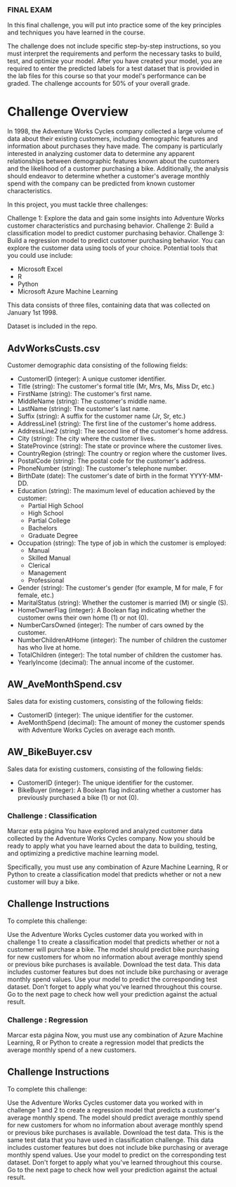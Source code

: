 ### FINAL EXAM

In this final challenge, you will put into practice some of the key principles and techniques you have learned in the course.

The challenge does not include specific step-by-step instructions, so you must interpret the requirements and perform the necessary tasks to build, test, and optimize your model. After you have created your model, you are required to enter the predicted labels for a test dataset that is provided in the lab files for this course so that your model's performance can be graded. The challenge accounts for 50% of your overall grade.

# Challenge Overview
In 1998, the Adventure Works Cycles company collected a large volume of data about their existing customers, including demographic features and information about purchases they have made. The company is particularly interested in analyzing customer data to determine any apparent relationships between demographic features known about the customers and the likelihood of a customer purchasing a bike. Additionally, the analysis should endeavor to determine whether a customer's average monthly spend with the company can be predicted from known customer characteristics.

In this project, you must tackle three challenges:

Challenge 1: Explore the data and gain some insights into Adventure Works customer characteristics and purchasing behavior.
Challenge 2: Build a classification model to predict customer purchasing behavior.
Challenge 3: Build a regression model to predict customer purchasing behavior.
You can explore the customer data using tools of your choice. Potential tools that you could use include:

- Microsoft Excel
- R
- Python
- Microsoft Azure Machine Learning

This data consists of three files, containing data that was collected on January 1st 1998.

Dataset is included in the repo.

## AdvWorksCusts.csv
Customer demographic data consisting of the following fields:

- CustomerID (integer): A unique customer identifier.
- Title (string): The customer's formal title (Mr, Mrs, Ms, Miss Dr, etc.)
- FirstName (string): The customer's first name.
- MiddleName (string): The customer's middle name.
- LastName (string): The customer's last name.
- Suffix (string): A suffix for the customer name (Jr, Sr, etc.)
- AddressLine1 (string): The first line of the customer's home address.
- AddressLine2 (string): The second line of the customer's home address.
- City (string): The city where the customer lives.
- StateProvince (string): The state or province where the customer lives.
- CountryRegion (string): The country or region where the customer lives.
- PostalCode (string): The postal code for the customer's address.
- PhoneNumber (string): The customer's telephone number.
- BirthDate (date): The customer's date of birth in the format YYYY-MM-DD.
- Education (string): The maximum level of education achieved by the customer:
  * Partial High School
  * High School
  * Partial College
  * Bachelors
  * Graduate Degree
- Occupation (string): The type of job in which the customer is employed:
  * Manual
  * Skilled Manual
  * Clerical
  * Management
  * Professional
- Gender (string): The customer's gender (for example, M for male, F for female, etc.)
- MaritalStatus (string): Whether the customer is married (M) or single (S).
- HomeOwnerFlag (integer): A Boolean flag indicating whether the customer owns their own home (1) or not (0).
- NumberCarsOwned (integer): The number of cars owned by the customer.
- NumberChildrenAtHome (integer): The number of children the customer has who live at home.
- TotalChildren (integer): The total number of children the customer has.
- YearlyIncome (decimal): The annual income of the customer.

## AW_AveMonthSpend.csv
Sales data for existing customers, consisting of the following fields:

- CustomerID (integer): The unique identifier for the customer.
- AveMonthSpend (decimal): The amount of money the customer spends with Adventure Works Cycles on average each month.

## AW_BikeBuyer.csv
Sales data for existing customers, consisting of the following fields:

- CustomerID (integer): The unique identifier for the customer.
- BikeBuyer (integer): A Boolean flag indicating whether a customer has previously purchased a bike (1) or not (0).


### Challenge : Classification
 Marcar esta página
You have explored and analyzed customer data collected by the Adventure Works Cycles company. Now you should be ready to apply what you have learned about the data to building, testing, and optimizing a predictive machine learning model.

Specifically, you must use any combination of Azure Machine Learning, R or Python to create a classification model that predicts whether or not a new customer will buy a bike.

## Challenge Instructions
To complete this challenge:

Use the Adventure Works Cycles customer data you worked with in challenge 1 to create a classification model that predicts whether or not a customer will purchase a bike. The model should predict bike purchasing for new customers for whom no information about average monthly spend or previous bike purchases is available.
Download the test data. This data includes customer features but does not include bike purchasing or average monthly spend values.
Use your model to predict the corresponding test dataset. Don't forget to apply what you've learned throughout this course.
Go to the next page to check how well your prediction against the actual result.

### Challenge : Regression
 Marcar esta página
Now, you must use any combination of Azure Machine Learning, R or Python to create a regression model that predicts the average monthly spend of a new customers.

## Challenge Instructions
To complete this challenge:

Use the Adventure Works Cycles customer data you worked with in challenge 1 and 2 to create a regression model that predicts a customer's average monthly spend. The model should predict average monthly spend for new customers for whom no information about average monthly spend or previous bike purchases is available.
Download the test data. This is the same test data that you have used in classification challenge. This data includes customer features but does not include bike purchasing or average monthly spend values.
Use your model to predict on the corresponding test dataset. Don't forget to apply what you've learned throughout this course.
Go to the next page to check how well your prediction against the actual result.
